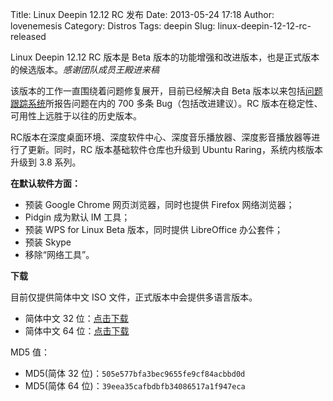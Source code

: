 Title: Linux Deepin 12.12 RC 发布
Date: 2013-05-24 17:18
Author: lovenemesis
Category: Distros
Tags: deepin
Slug: linux-deepin-12-12-rc-released

Linux Deepin 12.12 RC 版本是 Beta
版本的功能增强和改进版本，也是正式版本的候选版本。*感谢团队成员王殿进来稿*

该版本的工作一直围绕着问题修复展开，目前已经解决自 Beta
版本以来包括[问题跟踪系统](http://linuxdeepin.com/mantis "Linux Deepin 问题跟踪系统")所报告问题在内的
700 多条 Bug（包括改进建议）。RC
版本在稳定性、可用性上远胜于以往的历史版本。

RC版本在深度桌面环境、深度软件中心、深度音乐播放器、深度影音播放器等进行了更新。同时，RC
版本基础软件仓库也升级到 Ubuntu Raring，系统内核版本升级到 3.8 系列。

**在默认软件方面：**

-   预装 Google Chrome 网页浏览器，同时也提供 Firefox 网络浏览器；
-   Pidgin 成为默认 IM 工具；
-   预装 WPS for Linux Beta 版本，同时提供 LibreOffice 办公套件；
-   预装 Skype
-   移除“网络工具”。

**下载**

目前仅提供简体中文 ISO 文件，正式版本中会提供多语言版本。

-   简体中文 32
    位：[点击下载](http://cdimage.linuxdeepin.com/releases/12.12/rc/deepin_12.12_zh-hans_rc_i386.iso)
-   简体中文 64
    位：[点击下载](http://cdimage.linuxdeepin.com/releases/12.12/rc/deepin_12.12_zh-hans_rc_amd64.iso)

MD5 值：

-   MD5(简体 32 位)：`505e577bfa3bec9655fe9cf84acbbd0d`
-   MD5(简体 64 位)：`39eea35cafbdbfb34086517a1f947eca`

